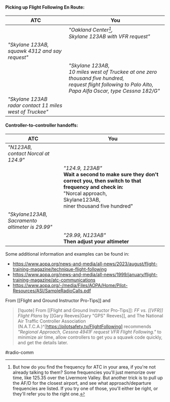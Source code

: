 
#### Picking up Flight Following En Route:

| ATC | You |
|---|---|
||<i>"Oakland Center[^1], <br>Skylane 123AB with VFR request"</i>|
|<i>"Skylane 123AB, <br>squawk 4312 and say request"</i> | |
| | <i>"Skylane 123AB, <br>10 miles west of Truckee at one zero thousand five hundred, <br>request flight following to Palo Alto, Papa Alfa Oscar, type Cessna 182/G"</i>|
|<i>"Skylane 123AB <br>radar contact 11 miles west of Truckee"</i>||

[^1]: But how do you find the frequency for ATC in your area, if you're not already talking to them?  Some frequencies you'll just memorize over time, like 125.35 over the Livermore Valley.  But another trick is to pull up the AF/D for the closest airport, and see what approach/departure frequencies are listed.  If you try one of those, you'll either be right, or they'll refer you to the right one.

#### Controller-to-controller handoffs:

| ATC  | You  |
|---|---|
|<i>"N123AB, <br>contact Norcal at 124.9"</i>||
||<i>"124.9, 123AB"</i> <br><b>Wait a second to make sure they don't correct you, then switch to that frequency and check in:</b><br></i>"Norcal approach, <br>Skylane123AB, <br>niner thousand five hundred"</i>|
|<i>"Skylane123AB, <br>Sacramento altimeter is 29.99"</i>||
||<i>"29.99, N123AB"</i> <br><b>Then adjust your altimeter</b>|

Some additional information and examples can be found in:
- https://www.aopa.org/news-and-media/all-news/2023/august/flight-training-magazine/technique-flight-following
- https://www.aopa.org/news-and-media/all-news/1999/january/flight-training-magazine/atc-communications
- https://www.aopa.org/-/media/Files/AOPA/Home/Pilot-Resources/ASI/SampleRadioCalls.pdf

From [[Flight and Ground Instructor Pro-Tips]] and 

> [!quote] From [[Flight and Ground Instructor Pro-Tips]]: *FF vs. [[VFR]] Flight Plans* by [[Gary Reeves|Gary "GPS" Reeves]], and 
> The National Air Traffic Controller Association (N.A.T.C.A.)^[https://pilotsafety.tv/FlightFollowing] recommends *"Regional Approach, Cessna 4941F request VFR Flight Following."* to minimize air time, allow controllers to get you a squawk code quickly, and get the details later.

#radio-comm